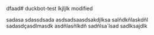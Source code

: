 dfaad# duckbot-test
lkjljlk
modified

sadasa
sdassdsada
asdsadsaasdsakdjlksa
salñdkñlaskdñl
sadasdçasdlmasdk
asdñlasñlkdñ
sadñlsa´lsad
sadlksajdlk